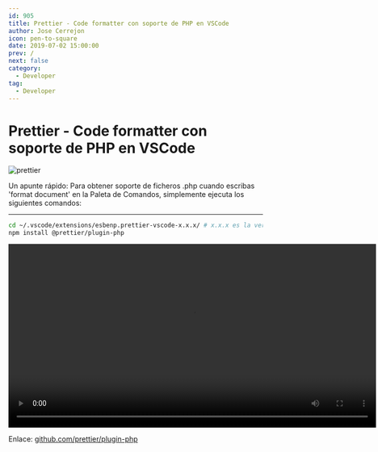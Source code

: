 ```yaml
---
id: 905
title: Prettier - Code formatter con soporte de PHP en VSCode
author: Jose Cerrejon
icon: pen-to-square
date: 2019-07-02 15:00:00
prev: /
next: false
category:
  - Developer
tag:
  - Developer
---
```


# Prettier - Code formatter con soporte de PHP en VSCode

![prettier](/images/2019/07/prettier.png)

Un apunte rápido: Para obtener soporte de ficheros .php cuando escribas 'format document' en la Paleta de Comandos, simplemente ejecuta los siguientes comandos:

- - -

```bash
cd ~/.vscode/extensions/esbenp.prettier-vscode-x.x.x/ # x.x.x es la version de la extension que tengas actualmente
npm install @prettier/plugin-php
```

<video width="728" controls>
  <source src="/videos/prettier-php.mp4" type="video/mp4">
  Your browser does not support HTML5 video.
</video>

Enlace: [github.com/prettier/plugin-php](https://github.com/prettier/plugin-php)